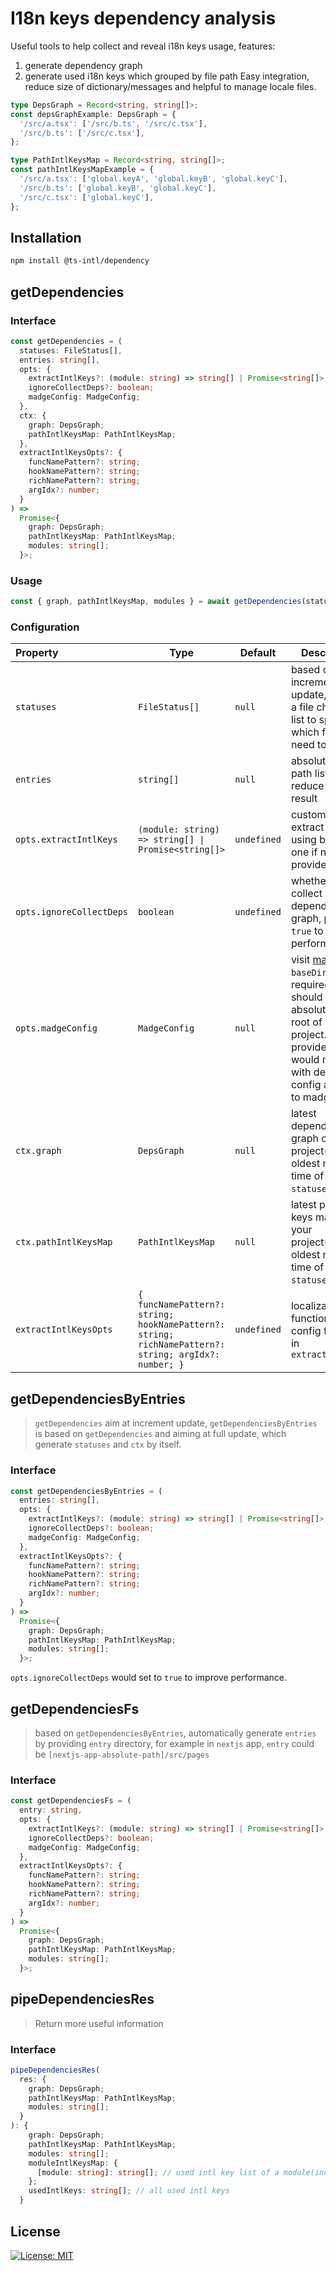 # I18n keys dependency analysis

Useful tools to help collect and reveal i18n keys usage, features:

1. generate dependency graph
2. generate used i18n keys which grouped by file path
   Easy integration, reduce size of dictionary/messages and helpful to manage locale files.

```ts
type DepsGraph = Record<string, string[]>;
const depsGraphExample: DepsGraph = {
  '/src/a.tsx': ['/src/b.ts', '/src/c.tsx'],
  '/src/b.ts': ['/src/c.tsx'],
};

type PathIntlKeysMap = Record<string, string[]>;
const pathIntlKeysMapExample = {
  '/src/a.tsx': ['global.keyA', 'global.keyB', 'global.keyC'],
  '/src/b.ts': ['global.keyB', 'global.keyC'],
  '/src/c.tsx': ['global.keyC'],
};
```

## Installation

```bash
npm install @ts-intl/dependency
```

## getDependencies

### Interface

```ts
const getDependencies = (
  statuses: FileStatus[],
  entries: string[],
  opts: {
    extractIntlKeys?: (module: string) => string[] | Promise<string[]>;
    ignoreCollectDeps?: boolean;
    madgeConfig: MadgeConfig;
  },
  ctx: {
    graph: DepsGraph;
    pathIntlKeysMap: PathIntlKeysMap;
  },
  extractIntlKeysOpts?: {
    funcNamePattern?: string;
    hookNamePattern?: string;
    richNamePattern?: string;
    argIdx?: number;
  }
) =>
  Promise<{
    graph: DepsGraph;
    pathIntlKeysMap: PathIntlKeysMap;
    modules: string[];
  }>;
```

### Usage

```ts
const { graph, pathIntlKeysMap, modules } = await getDependencies(statuses, entries, { ...opts, ignoreCollectDeps: true }, ctx, extractIntlKeysOpts);
```

### Configuration

| Property                 | Type                                                                                                    | Default     | Description                                                                                                                                                                                      |
| :----------------------- | ------------------------------------------------------------------------------------------------------- | ----------- | ------------------------------------------------------------------------------------------------------------------------------------------------------------------------------------------------ |
| `statuses`               | `FileStatus[]`                                                                                          | `null`      | based on increment update, provide a file changed list to specify which files need to update                                                                                                     |
| `entries`                | `string[]`                                                                                              | `null`      | absolute entry path list, to reduce unused result                                                                                                                                                |
| `opts.extractIntlKeys`   | `(module: string) => string[] \| Promise<string[]>`                                                     | `undefined` | custom intl keys extract method, using built-in one if not provide                                                                                                                               |
| `opts.ignoreCollectDeps` | `boolean`                                                                                               | `undefined` | whether re-collect dependency graph, provide `true` to improve performance                                                                                                                       |
| `opts.madgeConfig`       | `MadgeConfig`                                                                                           | `null`      | visit [madge](https://github.com/pahen/madge). `baseDir` is required and should be absolute path of root of your project. The provided config would merge with default config and pass to madge. |
| `ctx.graph`              | `DepsGraph`                                                                                             | `null`      | latest dependency graph of your project(before oldest modified time of `statuses`)                                                                                                               |
| `ctx.pathIntlKeysMap`    | `PathIntlKeysMap`                                                                                       | `null`      | latest path-keys map of your project(before oldest modified time of `statuses`)                                                                                                                  |
| `extractIntlKeysOpts`    | `{    funcNamePattern?: string; hookNamePattern?: string; richNamePattern?: string; argIdx?: number; }` | `undefined` | localization function syntax config for built-in `extractIntlKeys`                                                                                                                               |

## getDependenciesByEntries

> `getDependencies` aim at increment update, `getDependenciesByEntries` is based on `getDependencies` and aiming at full update, which generate `statuses` and `ctx` by itself.

### Interface

```ts
const getDependenciesByEntries = (
  entries: string[],
  opts: {
    extractIntlKeys?: (module: string) => string[] | Promise<string[]>;
    ignoreCollectDeps?: boolean;
    madgeConfig: MadgeConfig;
  },
  extractIntlKeysOpts?: {
    funcNamePattern?: string;
    hookNamePattern?: string;
    richNamePattern?: string;
    argIdx?: number;
  }
) =>
  Promise<{
    graph: DepsGraph;
    pathIntlKeysMap: PathIntlKeysMap;
    modules: string[];
  }>;
```

`opts.ignoreCollectDeps` would set to `true` to improve performance.

## getDependenciesFs

> based on `getDependenciesByEntries`, automatically generate `entries` by providing `entry` directory, for example in `nextjs` app, `entry` could be `[nextjs-app-absolute-path]/src/pages`

### Interface

```ts
const getDependenciesFs = (
  entry: string,
  opts: {
    extractIntlKeys?: (module: string) => string[] | Promise<string[]>;
    ignoreCollectDeps?: boolean;
    madgeConfig: MadgeConfig;
  },
  extractIntlKeysOpts?: {
    funcNamePattern?: string;
    hookNamePattern?: string;
    richNamePattern?: string;
    argIdx?: number;
  }
) =>
  Promise<{
    graph: DepsGraph;
    pathIntlKeysMap: PathIntlKeysMap;
    modules: string[];
  }>;
```

## pipeDependenciesRes

> Return more useful information

### Interface

```ts
pipeDependenciesRes(
  res: {
    graph: DepsGraph;
    pathIntlKeysMap: PathIntlKeysMap;
    modules: string[];
  }
): {
    graph: DepsGraph;
    pathIntlKeysMap: PathIntlKeysMap;
    modules: string[];
    moduleIntlKeysMap: {
      [module: string]: string[]; // used intl key list of a module(include offspring of this module)
    };
    usedIntlKeys: string[]; // all used intl keys
  }
```

## License

[![License: MIT](https://img.shields.io/badge/License-MIT-yellow.svg)](https://opensource.org/licenses/MIT)
